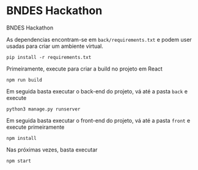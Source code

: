 # BNDES Hackathon

BNDES Hackathon

As dependencias encontram-se em `back/requirements.txt` e podem user usadas para criar um ambiente virtual.

```
pip install -r requirements.txt
```

Primeiramente, execute para criar a build no projeto em React

```
npm run build
```

Em seguida basta executar o back-end do projeto, vá até a pasta `back` e execute

```
python3 manage.py runserver
```

Em seguida basta executar o front-end do projeto, vá até a pasta `front` e execute primeiramente

```
npm install
```

Nas próximas vezes, basta executar


```
npm start
```
